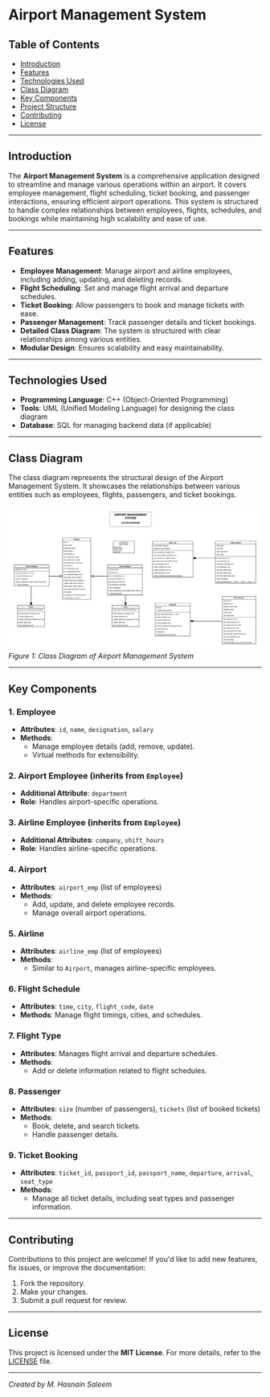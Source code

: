 # Airport Management System

## Table of Contents
- [Introduction](#introduction)
- [Features](#features)
- [Technologies Used](#technologies-used)
- [Class Diagram](#class-diagram)
- [Key Components](#key-components)
- [Project Structure](#project-structure)
- [Contributing](#contributing)
- [License](#license)

---

## Introduction
The **Airport Management System** is a comprehensive application designed to streamline and manage various operations within an airport. It covers employee management, flight scheduling, ticket booking, and passenger interactions, ensuring efficient airport operations. This system is structured to handle complex relationships between employees, flights, schedules, and bookings while maintaining high scalability and ease of use.

---

## Features
- **Employee Management**: Manage airport and airline employees, including adding, updating, and deleting records.
- **Flight Scheduling**: Set and manage flight arrival and departure schedules.
- **Ticket Booking**: Allow passengers to book and manage tickets with ease.
- **Passenger Management**: Track passenger details and ticket bookings.
- **Detailed Class Diagram**: The system is structured with clear relationships among various entities.
- **Modular Design**: Ensures scalability and easy maintainability.

---

## Technologies Used
- **Programming Language**: C++ (Object-Oriented Programming)
- **Tools**: UML (Unified Modeling Language) for designing the class diagram
- **Database**: SQL for managing backend data (if applicable)

---

## Class Diagram
The class diagram represents the structural design of the Airport Management System. It showcases the relationships between various entities such as employees, flights, passengers, and ticket bookings.

![Class Diagram](./final_class_diagram_2.jpg)  
*Figure 1: Class Diagram of Airport Management System*

---

## Key Components

### 1. **Employee**
- **Attributes**: `id`, `name`, `designation`, `salary`
- **Methods**:
  - Manage employee details (add, remove, update).
  - Virtual methods for extensibility.

### 2. **Airport Employee** (inherits from `Employee`)
- **Additional Attribute**: `department`
- **Role**: Handles airport-specific operations.

### 3. **Airline Employee** (inherits from `Employee`)
- **Additional Attributes**: `company`, `shift_hours`
- **Role**: Handles airline-specific operations.

### 4. **Airport**
- **Attributes**: `airport_emp` (list of employees)
- **Methods**:
  - Add, update, and delete employee records.
  - Manage overall airport operations.

### 5. **Airline**
- **Attributes**: `airline_emp` (list of employees)
- **Methods**:
  - Similar to `Airport`, manages airline-specific employees.

### 6. **Flight Schedule**
- **Attributes**: `time`, `city`, `flight_code`, `date`
- **Methods**: Manage flight timings, cities, and schedules.

### 7. **Flight Type**
- **Attributes**: Manages flight arrival and departure schedules.
- **Methods**:
  - Add or delete information related to flight schedules.

### 8. **Passenger**
- **Attributes**: `size` (number of passengers), `tickets` (list of booked tickets)
- **Methods**:
  - Book, delete, and search tickets.
  - Handle passenger details.

### 9. **Ticket Booking**
- **Attributes**: `ticket_id`, `passport_id`, `passport_name`, `departure`, `arrival`, `seat_type`
- **Methods**:
  - Manage all ticket details, including seat types and passenger information.

---

## Contributing
Contributions to this project are welcome! If you'd like to add new features, fix issues, or improve the documentation:
1. Fork the repository.
2. Make your changes.
3. Submit a pull request for review.

---

## License
This project is licensed under the **MIT License**. For more details, refer to the [LICENSE](LICENSE) file.

---

*Created by M. Hasnain Saleem*
